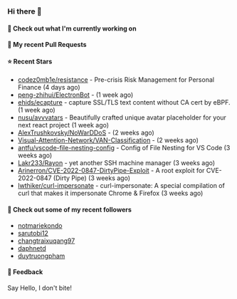 ### Hi there 👋

#### 👷 Check out what I'm currently working on

#### 🔨 My recent Pull Requests


#### ⭐ Recent Stars

- [codez0mb1e/resistance](https://github.com/codez0mb1e/resistance) - Pre-crisis Risk Management for Personal Finance (4 days ago)
- [peng-zhihui/ElectronBot](https://github.com/peng-zhihui/ElectronBot) -  (1 week ago)
- [ehids/ecapture](https://github.com/ehids/ecapture) - capture SSL/TLS text content without CA cert by eBPF. (1 week ago)
- [nusu/avvvatars](https://github.com/nusu/avvvatars) - Beautifully crafted unique avatar placeholder for your next react project (1 week ago)
- [AlexTrushkovsky/NoWarDDoS](https://github.com/AlexTrushkovsky/NoWarDDoS) -  (2 weeks ago)
- [Visual-Attention-Network/VAN-Classification](https://github.com/Visual-Attention-Network/VAN-Classification) -  (2 weeks ago)
- [antfu/vscode-file-nesting-config](https://github.com/antfu/vscode-file-nesting-config) - Config of File Nesting for VS Code (3 weeks ago)
- [Lakr233/Rayon](https://github.com/Lakr233/Rayon) - yet another SSH machine manager (3 weeks ago)
- [Arinerron/CVE-2022-0847-DirtyPipe-Exploit](https://github.com/Arinerron/CVE-2022-0847-DirtyPipe-Exploit) - A root exploit for CVE-2022-0847 (Dirty Pipe) (3 weeks ago)
- [lwthiker/curl-impersonate](https://github.com/lwthiker/curl-impersonate) - curl-impersonate: A special compilation of curl that makes it impersonate Chrome &amp; Firefox (3 weeks ago)

#### 👯 Check out some of my recent followers

- [notmariekondo](https://github.com/notmariekondo)
- [sarutobi12](https://github.com/sarutobi12)
- [changtraixuqang97](https://github.com/changtraixuqang97)
- [daphnetd](https://github.com/daphnetd)
- [duytruongpham](https://github.com/duytruongpham)

#### 💬 Feedback

Say Hello, I don't bite!